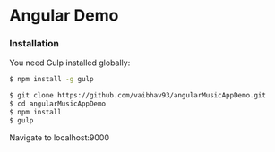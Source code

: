 # Angular Demo

### Installation

You need Gulp installed globally:

```sh
$ npm install -g gulp
```

```sh
$ git clone https://github.com/vaibhav93/angularMusicAppDemo.git
$ cd angularMusicAppDemo
$ npm install
$ gulp
```

Navigate to localhost:9000

